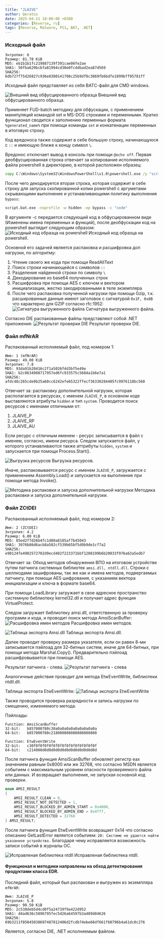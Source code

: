 ```yaml
---
title: "JLAIVE"
author: Qeratos
date: 2025-04-21 10:00:00 +0300
categories: [Reverse, ru]
tags: [Reverse, Malware, PS1, BAT, .NET]
---
```



### Исходный файл
```
Энтропия: 6
Размер: 81.78 KiB
MD5: eb1b1b1fc219887139f391cae06fe2ae
SHA1: 50fba629bcbfa81994cd30e0fc4dbad2ea87d569
SHA256: 6db727f75d26827c936e8380141708c25b9df8c3869fb6bdfe1899bff95781ff
```

Исходный файл представляет из себя BATС-файл для CMD windows.

![Внешний вид обфусцированного образца](assets/img/jlaive1/img1.png)
Внешний вид обфусцированного образца.

Применяет FUD-batch методику для обфускации, с применением манипуляций командой set и MS-DOS строками и переменными. Кратко функционал сводится к заполнению перменных формата `%generated_name%` при помощи команды `set` и конкатенации  переменных в итоговую строку.

Код вредоноса также содержит в себе большую строку, начинающуюся с `::` и имеющую ближе к концу символ `\`.

Вредонос отключает вывод в консоль при помощи `@echo off`.
Первая деобфусцированная строка отвечает за копирование исполняемого файла powershell в директорию, в которой расположен образец:
```bat
copy C:\Windows\System32\WindowsPowerShell\v1.0\powershell.exe /y "script.bat.exe"
```


После чего декодируется вторая строка, которая содержит в себе строку для запуска скопированной копии powershell с аргуметами скрывающими выполнение и устанавливающими политику выполнения `bypass`:
```bat
script.bat.exe -noprofile -w hidden -ep bypass -c "code"
```

В аргументе -c передается следующий код в обфусцированном виде (Изменены имена переменных и функций), после деобфускации код на powershell выглядит следующим образом: 
![Исходный код образца на powershell](assets/img/jlaive1/img2.png)
Исходный код образца на powershell.

Основной его задачей является распаковка и расшифровка доп нагрузки, по алгоритму:
1) Чтение своего же кода при помощи ReadAllText
2) Поиск строки начинающейся с символов `::`
3) Разделение найденной строки по символу `\`
4) Декодирование из base64 полученных строк
5) Расшифровка при помощи AES с ключом и вектором инициализации, жестко закодированными в теле экземпляра
6) После чего распаковка полученной нагрузки при помощи Gzip, т.к. расшированные данные имеют заголовок с сигнатурой `0x1F, 0x8B` что характерно для GZIP согласно  rfc:1952: 
![Сигнатура выгруженного файла](assets/img/jlaive1/img11.png)
Сигнатура выгруженного файла.

Согласно DIE распакованные файлы представляют собой .NET приложения:
![Результат проверки DIE](assets/img/jlaive1/img10.png)
Результат проверки DIE.

### Файл mfNrAR
Распакованный исполняемый файл, под номером 1:
```
Имя: 1 (mfNrAR)
Размер: 49.00 KiB 
Энтропия: 7.8
MD5: 93da91b20416c2f1a5026fdd3bf5e49e 
SHA1: b2c0634988717957ed6fc933575c5684a1b6e7a1 
SHA256: afdc48c265cde9b25a60cc6242efe65322ffecf36330284405fc9976118bc560
```

Отвечает за:
распаковку дополнительной нагрузки, которая располагается в ресурсах, с именем `JLAIVE_P`, в основном коде выставляются атрибуты `hidden` и тип `system`. Проводится поиск ресурсов с именами отличными от:
1) JLAIVE_P
2) JLAIVE_RP
3) JLAIVE_AU

Если ресурс с отличным именем - ресурс записывается в файл с именем, согласно, имени ресурса. Следом запускается файл, у которого устанавливаются также аттрибуты `hidden`, `system` и запускается при помощи Process.Start().

![Выгрузка ресурсов](assets/img/jlaive1/img3.png)
Выгрузка ресурсов.

Иначе, распаковывается ресурс с именем `JLAIVE_P`, загружается с применением Assembly.Load() и запускается на выполнение при помощи метода Invoke().

![Методика распаковки и запуска дополнительной нагрузки](assets/img/jlaive1/img4.png)
Методика распаковки и запуска дополнительной нагрузки.


### Файл ZCtDEI
Распакованный исполняемый файл, под номером 2:
```
Имя: 2 (ZCtDEI)
Энтропия: 4.2
Размер: 6.00 KiB
MD5: 85ed2f7d26b4fc1d80a8185af7b45043 
SHA1: 3976b86d6acb8a502cf539b65bf5d9b9de1cf7a2 
SHA256: e90124fe4902572702d9ecd402f223371bbf1208199b6b20033f976a63a5edb7
```

Отвечает за:
Обход методов обнаружения ВПО на итоговом устройстве путем патчинга системных библиотек `amsi.dll, ntdll.dll`.
Строки с шеллкодами зашифрованы, так же как и имена методов, подвергаемых патчингу, при помощи AES шифрования, с указанием вектора инициализации и ключа в формате base64.

При помощи LoadLibrary загружает в свое адресное пространство системную библиотеку kernel32.dll и получает адрес функции VirtualProtect.

Следом загружает библиотеку amsi.dll, ответственную за проверку программ и кода, и проводит поиск метода AmsiScanBuffer:
![Расшифровка имен методов](assets/img/jlaive1/img5.png)
Расшифровка имен методов.

![Таблица экспорта Amsi.dll](assets/img/jlaive1/img6.png)
Таблица экспорта Amsi.dll.

Далее проводит проверку размера указателя, если он равен  8-ми записывается пэйлоад для 32-битных систем, иначе для 64-битных, при помощи метода Marshal.Copy(). Предварительно пэйлоад расшифровывается при помощи AES.

Результат патчинга - слева.
![Результат патчинга - слева](assets/img/jlaive1/img7.png)

Аналогичные действия проводит для метода EtwEventWrite, библиотеки ntdll.dll. 

Таблица экспорта EtwEventWrite:
![Таблица экспорта EtwEventWrite](assets/img/jlaive1/img8.png)

Также проводится проверка разрядности и запись нагрузки по смещению, изменяемого метода.

Пэйлоады:
```
Function: AmsiScanBuffer
32-bit:   b857000780c30a0a0a0a0a0a0a0a0a0a
64-bit:   b857000780c218000808080808080808

Function: EtwEventWrite
32-bit:   c30f0f0f0f0f0f0f0f0f0f0f0f0f0f0f
64-bit:   c214000d0d0d0d0d0d0d0d0d0d0d0d0d
```

После патчинга функция AmsiScanBuffer обновляет регистр eax значением равным 0х8000 или же 32768, что согласно MSDN является событием с максимальным уровнем опасности проверяемого файла или данных. И возвращает выполнение, не запуская основной код проверки.
``` C++
enum AMSI_RESULT
{
	AMSI_RESULT_CLEAN = 0,
	AMSI_RESULT_NOT_DETECTED = 1,
	AMSI_RESULT_BLOCKED_BY_ADMIN_START = 0x4000,
	AMSI_RESULT_BLOCKED_BY_ADMIN_END = 0x4fff,
	AMSI_RESULT_DETECTED = 32768
} AMSI_RESULT;
```


После патчинга функция EtwEventWrite возвращает 0x14 что согласно описанию GetLastError является событием:
`20: Системе не удается найти указанное устройство.`
Благодаря чему исправляется возможность записи событий в журналы ОС.

![Исправленая библиотека ntdll](assets/img/jlaive1/img9.png)
Исправленая библиотека ntdll.

#### Функционал и методики направлены на обход детектирования продуктами класса EDR.


Последний файл, который был распакован и выгружен из экземпляра `mfNrAR`:
```
Имя: JLAIVE_P
Энтропия: 5.8
Размер: 98.50 KiB
MD5: 2c530deb5d4cd0f5a24739f9a422d952 
SHA1: d4ad636c5896795fec5d26a64597b3a489d84626 
SHA256: 69b3211f85045038697487812406d2fcdb74ebe68df661f60796b4a61dc0c276
```

Является, согласно DIE, .NET исполняемым файлом.
 